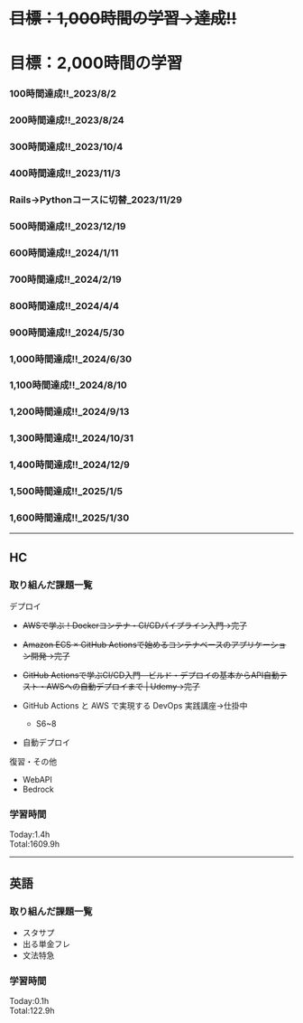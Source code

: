 # ~~目標：1,000時間の学習→達成!!~~
# 目標：2,000時間の学習
### 100時間達成!!_2023/8/2
### 200時間達成!!_2023/8/24
### 300時間達成!!_2023/10/4
### 400時間達成!!_2023/11/3
### Rails→Pythonコースに切替_2023/11/29
### 500時間達成!!_2023/12/19
### 600時間達成!!_2024/1/11
### 700時間達成!!_2024/2/19
### 800時間達成!!_2024/4/4
### 900時間達成!!_2024/5/30
### 1,000時間達成!!_2024/6/30
### 1,100時間達成!!_2024/8/10
### 1,200時間達成!!_2024/9/13
### 1,300時間達成!!_2024/10/31
### 1,400時間達成!!_2024/12/9
### 1,500時間達成!!_2025/1/5
### 1,600時間達成!!_2025/1/30

------------------------------------------
## HC
### 取り組んだ課題一覧
デプロイ

- ~~AWSで学ぶ！Dockerコンテナ・CI/CDパイプライン入門→完了~~

- ~~Amazon ECS × GitHub Actionsで始めるコンテナベースのアプリケーション開発→完了~~

- ~~GitHub Actionsで学ぶCI/CD入門―ビルド・デプロイの基本からAPI自動テスト・AWSへの自動デプロイまで | Udemy→完了~~

- GitHub Actions と AWS で実現する DevOps 実践講座→仕掛中
  - S6~8

- 自動デプロイ

復習・その他
- WebAPI
- Bedrock

### 学習時間
Today:1.4h<br>
Total:1609.9h

------------------------------------------
## 英語
### 取り組んだ課題一覧
- スタサプ
- 出る単金フレ
- 文法特急

### 学習時間
Today:0.1h<br>
Total:122.9h